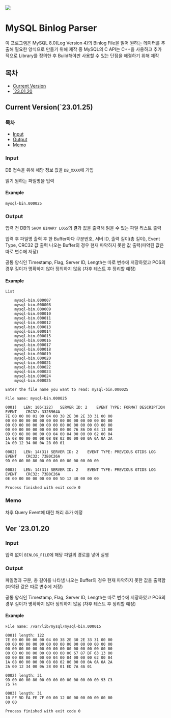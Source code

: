 [<img src="https://capsule-render.vercel.app/api?type=waving&color=auto&height=200&section=header&text=MySQL Binlog Parser&fontSize=50&fontColor=ffffff"/>](https://lab.idatabank.com/gitlab/ARK/Research/mysql_binlog_parser)

# MySQL Binlog Parser

이 프로그램은 MySQL 8.0(Log Version 4)의 Binlog File을 읽어 원하는 데이터를 추출해 필요한 양식으로 만들기 위해 제작 중
MySQL의 C API는 C++을 사용하고 추가적으로 Library를 정의한 후 Build해야만 사용할 수 있는 단점을 해결하기 위해 제작

## 목차

- [Current Version](#current-version230125)
- [`23.01.20](#ver-230120)

## Current Version(`23.01.25)

### 목차

- [Input](#input)
- [Output](#output)
- [Memo](#memo)

### Input

DB 접속을 위해 해당 정보 값을 `DB_XXXX`에 기입

읽기 원하는 파일명을 입력

#### Example

```
mysql-bin.000025
```



### Output

입력 전 DB의 `SHOW BINARY LOGS`의 결과 값을 출력해 읽을 수 있는 파일 리스트 출력

입력 후 파일명 출력 후 한 Buffer마다 구분번호, 서버 ID, 출력 길이(총 길이), Event Type, CRC32 값 출력
나오는 Buffer의 경우 현재 파악하지 못한 값 출력(파악된 값은 따로 변수에 저장)

공통 양식인 Timestamp, Flag, Server ID, Length는 따로 변수에 저장하였고 POS의 경우 길이가 명확하지 않아 정의하지 않음
(차후 테스트 후 정리할 예정)

#### Example

```
List

	mysql-bin.000007
	mysql-bin.000008
	mysql-bin.000009
	mysql-bin.000010
	mysql-bin.000011
	mysql-bin.000012
	mysql-bin.000013
	mysql-bin.000014
	mysql-bin.000015
	mysql-bin.000016
	mysql-bin.000017
	mysql-bin.000018
	mysql-bin.000019
	mysql-bin.000020
	mysql-bin.000021
	mysql-bin.000022
	mysql-bin.000023
	mysql-bin.000024
	mysql-bin.000025

Enter the file name you want to read: mysql-bin.000025

File name: mysql-bin.000025

0001)	LEN: 105(122)	SERVER ID: 2	EVENT TYPE: FORMAT DESCRIPTION EVENT	CRC32: 332B964A
7E 00 00 00 01 00 04 00 38 2E 30 2E 33 31 00 00 
00 00 00 00 00 00 00 00 00 00 00 00 00 00 00 00 
00 00 00 00 00 00 00 00 00 00 00 00 00 00 00 00 
00 00 00 00 00 00 00 00 00 00 76 86 D0 63 13 00 
0D 00 08 00 00 00 00 04 00 04 00 00 00 62 00 04 
1A 08 00 00 00 08 08 08 02 00 00 00 0A 0A 0A 2A 
2A 00 12 34 00 0A 28 00 01 

0002)	LEN: 14(31)	SERVER ID: 2	EVENT TYPE: PREVIOUS GTIDS LOG EVENT	CRC32: 73B0C26A
9D 00 00 00 80 00 00 00 00 00 00 00 00 00 

0003)	LEN: 14(31)	SERVER ID: 2	EVENT TYPE: PREVIOUS GTIDS LOG EVENT	CRC32: 73B0C26A
0E 00 00 00 00 00 00 00 5D 12 40 00 00 00 

Process finished with exit code 0

```

### Memo

차후 Query Event에 대한 처리 추가 예정

## Ver `23.01.20

### Input

입력 없이 `BINLOG_FILE`에 해당 파일의 경로를 넣어 실행

### Output

파일명과 구분, 총 길이를 나타냄
나오는 Buffer의 경우 현재 파악하지 못한 값을 출력함(파악된 값은 따로 변수에 저장)

공통 양식인 Timestamp, Flag, Server ID, Length는 따로 변수에 저장하였고 POS의 경우 길이가 명확하지 않아 정의하지 않음
(차후 테스트 후 정리할 예정)

#### Example

```
File name: /var/lib/mysql/mysql-bin.000015

0001) length: 122
7E 00 00 00 00 00 04 00 38 2E 30 2E 33 31 00 00 
00 00 00 00 00 00 00 00 00 00 00 00 00 00 00 00 
00 00 00 00 00 00 00 00 00 00 00 00 00 00 00 00 
00 00 00 00 00 00 00 00 00 00 67 87 BF 63 13 00 
0D 00 08 00 00 00 00 04 00 04 00 00 00 62 00 04 
1A 08 00 00 00 08 08 08 02 00 00 00 0A 0A 0A 2A 
2A 00 12 34 00 0A 28 00 01 ED 7A 4A 01 

0002) length: 31
9D 00 00 00 80 00 00 00 00 00 00 00 00 00 93 C3 
75 74 

0003) length: 31
10 FF 5D EA FE 7F 00 00 12 00 00 00 00 00 00 00 
00 00 

Process finished with exit code 0

```

